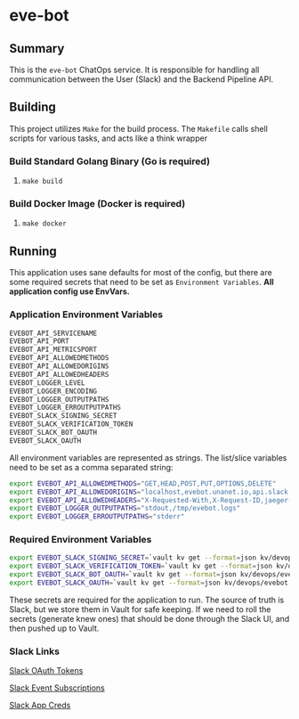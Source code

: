 # eve-bot

## Summary

This is the `eve-bot` ChatOps service. It is responsible for handling all communication between the User (Slack) and the Backend Pipeline API.

## Building

This project utilizes `Make` for the build process. The `Makefile` calls shell scripts for various tasks, and acts like a think wrapper

### Build Standard Golang Binary (Go is required)

1. `make build`

### Build Docker Image (Docker is required)

1. `make docker`

## Running

This application uses sane defaults for most of the config, but there are some required secrets that need to be set as  `Environment Variables`. **All application config use EnvVars.**

### Application Environment Variables

```bash
EVEBOT_API_SERVICENAME
EVEBOT_API_PORT
EVEBOT_API_METRICSPORT
EVEBOT_API_ALLOWEDMETHODS
EVEBOT_API_ALLOWEDORIGINS
EVEBOT_API_ALLOWEDHEADERS
EVEBOT_LOGGER_LEVEL
EVEBOT_LOGGER_ENCODING
EVEBOT_LOGGER_OUTPUTPATHS
EVEBOT_LOGGER_ERROUTPUTPATHS
EVEBOT_SLACK_SIGNING_SECRET
EVEBOT_SLACK_VERIFICATION_TOKEN
EVEBOT_SLACK_BOT_OAUTH
EVEBOT_SLACK_OAUTH
```

All environment variables are represented as strings. The list/slice variables need to be set as a comma separated string:

```bash
export EVEBOT_API_ALLOWEDMETHODS="GET,HEAD,POST,PUT,OPTIONS,DELETE"
export EVEBOT_API_ALLOWEDORIGINS="localhost,evebot.unanet.io,api.slack.com"
export EVEBOT_API_ALLOWEDHEADERS="X-Requested-With,X-Request-ID,jaeger-debug-id,Content-Type,X-Slack-Signature,X-Slack-Request-Timestamp"
export EVEBOT_LOGGER_OUTPUTPATHS="stdout,/tmp/evebot.logs"
export EVEBOT_LOGGER_ERROUTPUTPATHS="stderr"
```

### Required Environment Variables

```bash
export EVEBOT_SLACK_SIGNING_SECRET=`vault kv get --format=json kv/devops/evebot | jq .data.data.EVEBOT_SLACK_SIGNING_SECRET`
export EVEBOT_SLACK_VERIFICATION_TOKEN=`vault kv get --format=json kv/devops/evebot | jq .data.data.EVEBOT_SLACK_VERIFICATION_TOKEN`
export EVEBOT_SLACK_BOT_OAUTH=`vault kv get --format=json kv/devops/evebot | jq .data.data.EVEBOT_SLACK_BOT_OAUTH`
export EVEBOT_SLACK_OAUTH=`vault kv get --format=json kv/devops/evebot | jq .data.data.EVEBOT_SLACK_OAUTH`
```

These secrets are required for the application to run. The source of truth is Slack, but we store them in Vault for safe keeping. If we need to roll the secrets (generate knew ones) that should be done through the Slack UI, and then pushed up to Vault.

### Slack Links

[Slack OAuth Tokens](https://api.slack.com/apps/A011B3L27P1/oauth)

[Slack Event Subscriptions](https://api.slack.com/apps/A011B3L27P1/event-subscriptions)

[Slack App Creds](https://api.slack.com/apps/A011B3L27P1/general?)